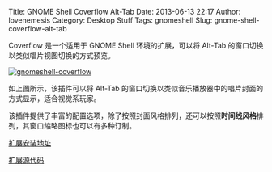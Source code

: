 Title: GNOME Shell Coverflow Alt-Tab
Date: 2013-06-13 22:17
Author: lovenemesis
Category: Desktop Stuff
Tags: gnomeshell
Slug: gnome-shell-coverflow-alt-tab

Coverflow 是一个适用于 GNOME Shell 环境的扩展，可以将 Alt-Tab
的窗口切换以类似唱片视图切换的方式预览。

[![](http://lt-file.b0.upaiyun.com/files/2013/06/screenshot_97_7-300x168.png "gnomeshell-coverflow")](http://lt-file.b0.upaiyun.com/files/2013/06/screenshot_97_7.png)

如上图所示，该插件可以将 Alt-Tab
的窗口切换以类似音乐播放器中的唱片封面的方式显示，适合视觉系玩家。

该插件提供了丰富的配置选项，除了按照封面风格排列，还可以按照**时间线风格**排列，其窗口缩略图标也可以有多种订制。

[扩展安装地址](https://extensions.gnome.org/extension/97/coverflow-alt-tab/)

[扩展源代码](https://github.com/dmo60/CoverflowAltTab)
